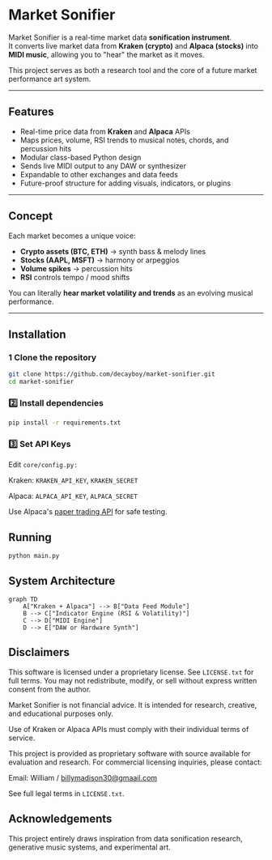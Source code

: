 #  Market Sonifier

Market Sonifier is a real-time market data **sonification instrument**.  
It converts live market data from **Kraken (crypto)** and **Alpaca (stocks)** into **MIDI music**, allowing you to "hear" the market as it moves.

This project serves as both a research tool and the core of a future market performance art system.

---

##  Features

- Real-time price data from **Kraken** and **Alpaca** APIs
- Maps prices, volume, RSI trends to musical notes, chords, and percussion hits
- Modular class-based Python design
- Sends live MIDI output to any DAW or synthesizer
- Expandable to other exchanges and data feeds
- Future-proof structure for adding visuals, indicators, or plugins

---

##  Concept

Each market becomes a unique voice:
- **Crypto assets (BTC, ETH)** → synth bass & melody lines  
- **Stocks (AAPL, MSFT)** → harmony or arpeggios  
- **Volume spikes** → percussion hits  
- **RSI** controls tempo / mood shifts  

You can literally **hear market volatility and trends** as an evolving musical performance.

---

##  Installation

### 1️ Clone the repository

```bash
git clone https://github.com/decayboy/market-sonifier.git
cd market-sonifier
```
### 2️⃣ Install dependencies
```bash
pip install -r requirements.txt
```
### 3️⃣ Set API Keys
Edit ```core/config.py:```

Kraken: ```KRAKEN_API_KEY```, ```KRAKEN_SECRET```

Alpaca: ```ALPACA_API_KEY```, ```ALPACA_SECRET```

Use Alpaca's [paper trading API](https://alpaca.markets/learn/start-paper-trading) for safe testing.

## Running
```
python main.py
```

## System Architecture

```mermaid
graph TD
    A["Kraken + Alpaca"] --> B["Data Feed Module"]
    B --> C["Indicator Engine (RSI & Volatility)"]
    C --> D["MIDI Engine"]
    D --> E["DAW or Hardware Synth"]
```
## Disclaimers

This software is licensed under a proprietary license.
See ```LICENSE.txt``` for full terms.
You may not redistribute, modify, or sell without express written consent from the author.

Market Sonifier is not financial advice.
It is intended for research, creative, and educational purposes only.

Use of Kraken or Alpaca APIs must comply with their individual terms of service.

This project is provided as proprietary software with source available for evaluation and research.
For commercial licensing inquiries, please contact:


Email: William / billymadison30@gmaail.com

See full legal terms in ```LICENSE.txt```.

## Acknowledgements
This project entirely draws inspiration from data sonification research, generative music systems, and experimental art.

